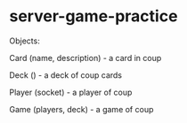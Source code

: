 # server-game-practice

Objects:

Card (name, description) - a card in coup

Deck () - a deck of coup cards

Player (socket) - a player of coup

Game (players, deck) - a game of coup